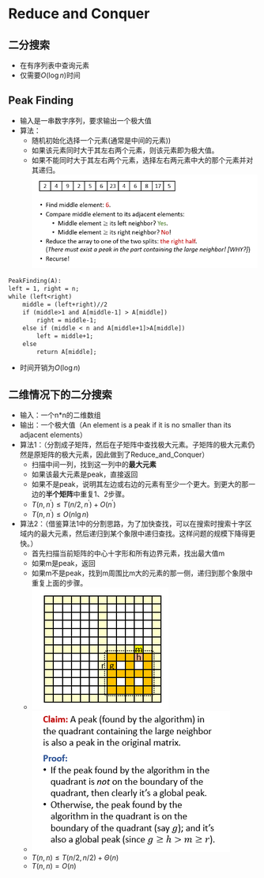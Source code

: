 # Reduce and Conquer

## 二分搜索
+ 在有序列表中查询元素
+ 仅需要$O(\log n)$时间

## Peak Finding
+ 输入是一串数字序列，要求输出一个极大值
+ 算法：
  + 随机初始化选择一个元素(通常是中间的元素))
  + 如果该元素同时大于其左右两个元素，则该元素即为极大值。
  + 如果不能同时大于其左右两个元素，选择左右两元素中大的那个元素并对其递归。
  ![](img/2019-10-16-08-27-06.png)
```
PeakFinding(A):
left = 1, right = n;
while (left<right)
    middle = (left+right)//2
    if (middle>1 and A[middle-1] > A[middle])
        right = middle-1;
    else if (middle < n and A[middle+1]>A[middle])
        left = middle+1;
    else
        return A[middle];
```  
+ 时间开销为$O(\log n)$

## 二维情况下的二分搜索
+ 输入：一个n*n的二维数组
+ 输出：一个极大值（An element is a peak if it is no smaller than its adjacent elements）
+ 算法1：（分割成子矩阵，然后在子矩阵中查找极大元素。子矩阵的极大元素仍然是原矩阵的极大元素，因此做到了Reduce_and_Conquer）
  + 扫描中间一列，找到这一列中的**最大元素**
  + 如果该最大元素是peak，直接返回
  + 如果不是peak，说明其左边或右边的元素有至少一个更大。到更大的那一边的**半个矩阵**中重复1、2步骤。
  + $T(n, n^{\prime})\leq T(n/2, n^{\prime})+O(n^{\prime})$
  + $T(n, n^{\prime})\leq O(n\lg n)$
+ 算法2：（借鉴算法1中的分割思路，为了加快查找，可以在搜索时搜索十字区域内的最大元素，然后递归到某个象限中递归查找。这样问题的规模下降得更快。）
  + 首先扫描当前矩阵的中心十字形和所有边界元素，找出最大值m
  + 如果m是peak，返回
  + 如果m不是peak，找到m周围比m大的元素的那一侧，递归到那个象限中重复上面的步骤。
  + ![](img/2019-10-16-08-57-16.png)
  + ![](img/2019-10-16-08-57-31.png)
  + $T(n, n)\leq T(n/2, n/2)+\Theta(n)$
  + $T(n,n)=O(n)$

